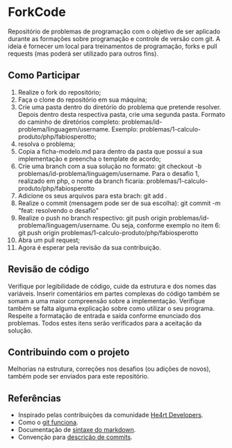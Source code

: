 # ForkCode

Repositório de problemas de programação com o objetivo de ser aplicado durante as formações sobre programação e controle de versão com git. A ideia é fornecer um local para treinamentos de programação, forks e pull requests (mas poderá ser utilizado para outros fins).


## Como Participar

1. Realize o fork do repositório;
2. Faça o clone do repositório em sua máquina;
3. Crie uma pasta dentro do diretório do problema que pretende resolver. Depois dentro desta respectiva pasta, crie uma segunda pasta. Formato do caminho de diretórios completo: problemas/id-problema/linguagem/username. Exemplo: problemas/1-calculo-produto/php/fabiosperotto;
4. resolva o problema;
5. Copia a ficha-modelo.md para dentro da pasta que possui a sua implementação e preencha o template de acordo;
6. Crie uma branch com a sua solução no formato: git checkout -b problemas/id-problema/linguagem/username. Para o desafio 1, realizado em php, o nome da branch ficaria: problemas/1-calculo-produto/php/fabiosperotto
7. Adicione os seus arquivos para esta brach: git add .
8. Realize o commit (mensagem pode ser de sua escolha): git commit -m "feat: resolvendo o desafio"
9. Realize o push no branch respectivo: git push origin problemas/id-problema/linguagem/username. Ou seja, conforme exemplo no item 6: git push origin problemas/1-calculo-produto/php/fabiosperotto
10. Abra um pull request;
11. Agora é esperar pela revisão da sua contribuição.



## Revisão de código

Verifique por legibilidade de código, cuide da estrutura e dos nomes das variáveis. Inserir comentários em partes complexas do código também se somam a uma maior compreensão sobre a implementação. Verifique também se falta alguma explicação sobre como utilizar o seu programa. Respeite a formatação de entrada e saída conforme enunciado dos problemas. Todos estes itens serão verificados para a aceitação da solução.


## Contribuindo com o projeto

Melhorias na estrutura, correções nos desafios (ou adições de novos), também pode ser enviados para este repositório.



## Referências

- Inspirado pelas contribuições da comunidade [He4rt Developers](https://github.com/he4rt).
- Como o [git funciona](https://www.youtube.com/watch?v=w3jLJU7DT5E).
- Documentação de [sintaxe do markdown](https://docs.github.com/pt/get-started/writing-on-github/getting-started-with-writing-and-formatting-on-github/basic-writing-and-formatting-syntax).
- Convenção para [descrição de commits](https://www.conventionalcommits.org).